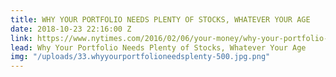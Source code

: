 ```yaml
---
title: WHY YOUR PORTFOLIO NEEDS PLENTY OF STOCKS, WHATEVER YOUR AGE
date: 2018-10-23 22:16:00 Z
link: https://www.nytimes.com/2016/02/06/your-money/why-your-portfolio-needs-plenty-of-stocks-whatever-your-age.html
lead: Why Your Portfolio Needs Plenty of Stocks, Whatever Your Age
img: "/uploads/33.whyyourportfolioneedsplenty-500.jpg.png"
---
```


